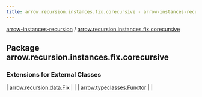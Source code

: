 ```yaml
---
title: arrow.recursion.instances.fix.corecursive - arrow-instances-recursion
---
```


[arrow-instances-recursion](../index.html) / [arrow.recursion.instances.fix.corecursive](./index.html)

## Package arrow.recursion.instances.fix.corecursive

### Extensions for External Classes

| [arrow.recursion.data.Fix](arrow.recursion.data.-fix/index.html) |  |
| [arrow.typeclasses.Functor](arrow.typeclasses.-functor/index.html) |  |

